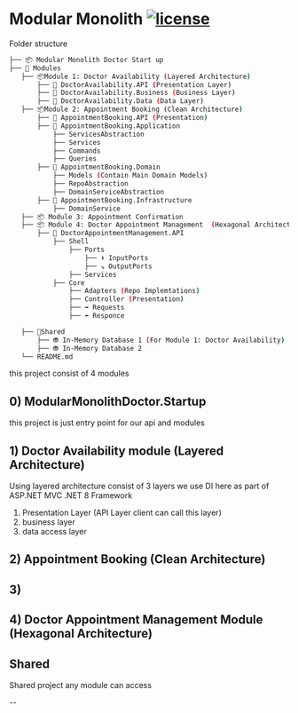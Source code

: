 ﻿# Modular Monolith [![license](https://img.shields.io/github/license/mashape/apistatus.svg)](https://opensource.org/licenses/MIT) 

Folder structure 

 ```bash
├── 📦 Modular Monolith Doctor Start up       
├── 📂 Modules                
    ├── 📦Module 1: Doctor Availability (Layered Architecture)
        ├── 📒 DoctorAvailability.API (Presentation Layer)
        ├── 📒 DoctorAvailability.Business (Business Layer)
        ├── 📒 DoctorAvailability.Data (Data Layer)
    ├── 📦Module 2: Appointment Booking (Clean Architecture)
        ├── 📒 AppointmentBooking.API (Presentation)
        ├── 📒 AppointmentBooking.Application
            ├── ServicesAbstraction
            ├── Services
            ├── Commands
            ├── Queries
        ├── 📒 AppointmentBooking.Domain
            ├── Models (Contain Main Domain Models)
            ├── RepoAbstraction
            ├── DomainServiceAbstraction
        ├── 📒 AppointmentBooking.Infrastructure
            ├── DomainService
    ├── 📦 Module 3: Appointment Confirmation 
    ├── 📦 Module 4: Doctor Appointment Management  (Hexagonal Architecture)
        ├── 📒 DoctorAppointmentManagement.API
            ├── Shell
                ├── Ports
                    ├── ⬇️ InputPorts
                    ├── ↘️ OutputPorts
                ├── Services
            ├── Core
                ├── Adapters (Repo Implemtations)
                ├── Controller (Presentation)
                ├── ➡️ Requests
                ├── ⬅️ Responce

    ├── 📂Shared
        ├── ⛃ In-Memory Database 1 (For Module 1: Doctor Availability)
        ├── ⛃ In-Memory Database 2 
    └── README.md
``` 


this project consist of 4 modules

## 0) ModularMonolithDoctor.Startup

this project is just entry point for our api and modules



## 1) Doctor Availability module (Layered Architecture)

Using layered architecture consist of 3 layers
we use DI here as part of ASP.NET MVC .NET 8 Framework

1. Presentation Layer (API Layer client can call this layer)
2. business layer
3. data access layer

## 2) Appointment Booking (Clean Architecture)


## 3)

## 4) Doctor Appointment Management Module (Hexagonal Architecture)

## Shared 

Shared project any module can access

--
